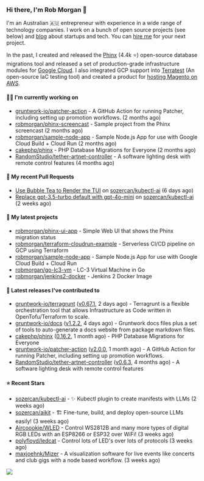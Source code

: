 ### Hi there, I'm Rob Morgan 👋

I'm an Australian 🇦🇺 entrepreneur with experience in a wide range of technology companies. I work on a bunch of
open source projects (see below) and [blog](https://robmorgan.id.au/) about startups and tech. You can [hire me](https://robmorgan.id.au/work-with-me/)
for your next project.

In the past, I created and released the [Phinx](https://github.com/cakephp/phinx) (4.4k ⭐️) open-source database migrations tool
and released a set of production-grade infrastructure modules for [Google Cloud](https://cloud.google.com/blog/products/devops-sre/deploying-a-production-grade-helm-release-on-gke-with-terraform).
I also integrated GCP support into [Terratest](https://github.com/gruntwork-io/terratest) (An open-source IaC testing tool) and created a product for [hosting Magento on AWS](https://github.com/magecloudkit/magecloudkit).

#### 👨‍💻 I'm currently working on

- [gruntwork-io/patcher-action](https://github.com/gruntwork-io/patcher-action) - A GitHub Action for running Patcher, including setting up promotion workflows. (2 months ago)
- [robmorgan/phinx-screencast](https://github.com/robmorgan/phinx-screencast) - Sample project from the Phinx screencast (2 months ago)
- [robmorgan/sample-node-app](https://github.com/robmorgan/sample-node-app) - Sample Node.js App for use with Google Cloud Build &#43; Cloud Run (2 months ago)
- [cakephp/phinx](https://github.com/cakephp/phinx) - PHP Database Migrations for Everyone (2 months ago)
- [RandomStudio/tether-artnet-controller](https://github.com/RandomStudio/tether-artnet-controller) - A software lighting desk with remote control features (4 months ago)

#### 🔨 My recent Pull Requests

- [Use Bubble Tea to Render the TUI](https://github.com/sozercan/kubectl-ai/pull/185) on [sozercan/kubectl-ai](https://github.com/sozercan/kubectl-ai) (6 days ago)
- [Replace gpt-3.5-turbo default with gpt-4o-mini](https://github.com/sozercan/kubectl-ai/pull/177) on [sozercan/kubectl-ai](https://github.com/sozercan/kubectl-ai) (2 weeks ago)

#### 🌱 My latest projects

- [robmorgan/phinx-ui-app](https://github.com/robmorgan/phinx-ui-app) - Simple Web UI that shows the Phinx migration status
- [robmorgan/terraform-cloudrun-example](https://github.com/robmorgan/terraform-cloudrun-example) - Serverless CI/CD pipeline on GCP using Terraform
- [robmorgan/sample-node-app](https://github.com/robmorgan/sample-node-app) - Sample Node.js App for use with Google Cloud Build &#43; Cloud Run
- [robmorgan/go-lc3-vm](https://github.com/robmorgan/go-lc3-vm) - LC-3 Virtual Machine in Go
- [robmorgan/jenkins2-docker](https://github.com/robmorgan/jenkins2-docker) - Jenkins 2 Docker Image

#### 🚀 Latest releases I've contributed to

- [gruntwork-io/terragrunt](https://github.com/gruntwork-io/terragrunt) ([v0.67.1](https://github.com/gruntwork-io/terragrunt/releases/tag/v0.67.1), 2 days ago) - Terragrunt is a flexible orchestration tool that allows Infrastructure as Code written in OpenTofu/Terraform to scale.
- [gruntwork-io/docs](https://github.com/gruntwork-io/docs) ([v1.2.2](https://github.com/gruntwork-io/docs/releases/tag/v1.2.2), 4 days ago) - Gruntwork docs files plus a set of tools to auto-generate a docs website from package markdown files.
- [cakephp/phinx](https://github.com/cakephp/phinx) ([0.16.2](https://github.com/cakephp/phinx/releases/tag/0.16.2), 1 month ago) - PHP Database Migrations for Everyone
- [gruntwork-io/patcher-action](https://github.com/gruntwork-io/patcher-action) ([v2.0.0](https://github.com/gruntwork-io/patcher-action/releases/tag/v2.0.0), 1 month ago) - A GitHub Action for running Patcher, including setting up promotion workflows.
- [RandomStudio/tether-artnet-controller](https://github.com/RandomStudio/tether-artnet-controller) ([v0.6.3](https://github.com/RandomStudio/tether-artnet-controller/releases/tag/v0.6.3), 4 months ago) - A software lighting desk with remote control features

#### ⭐ Recent Stars

- [sozercan/kubectl-ai](https://github.com/sozercan/kubectl-ai) - ✨ Kubectl plugin to create manifests with LLMs (2 weeks ago)
- [sozercan/aikit](https://github.com/sozercan/aikit) - 🏗️ Fine-tune, build, and deploy open-source LLMs easily! (3 weeks ago)
- [Aircoookie/WLED](https://github.com/Aircoookie/WLED) - Control WS2812B and many more types of digital RGB LEDs with an ESP8266 or ESP32 over WiFi! (3 weeks ago)
- [polyfloyd/ledcat](https://github.com/polyfloyd/ledcat) - Control lots of LED&#39;s over lots of protocols (3 weeks ago)
- [maxjoehnk/Mizer](https://github.com/maxjoehnk/Mizer) - A visualization software for live events like concerts and club gigs with a node based workflow. (3 weeks ago)

![](https://github-readme-stats.vercel.app/api?username=robmorgan&theme=vision-friendly-dark&hide_border=false&include_all_commits=true&count_private=true)
